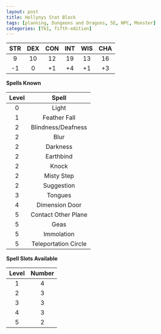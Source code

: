 ```yaml
---
layout: post
title: Hollynys Stat Block
tags: [planning, Dungeons and Dragons, 5E, NPC, Monster]
categories: [TbI, fifth-edition]
---
```


|STR|DEX|CON|INT|WIS|CHA|
|:----:|:----:|:----:|:----:|:----:|:----:|
|9|10|12|19|13|16|
|-1|0|+1|+4|+1|+3|

**Spells Known**

|Level|Spell|
|:---:|:---:|
|0| Light |
|1|Feather Fall|
|2|Blindness/Deafness|
|2|Blur|
|2|Darkness|
|2|Earthbind|
|2|Knock|
|2|Misty Step|
|2|Suggestion|
|3|Tongues|
|4|Dimension Door|
|5|Contact Other Plane|
|5|Geas|
|5|Immolation|
|5|Teleportation Circle|

**Spell Slots Available**

|Level|Number|
|:---:|:---:|
|1|4|
|2|3|
|3|3|
|4|3|
|5|2|
